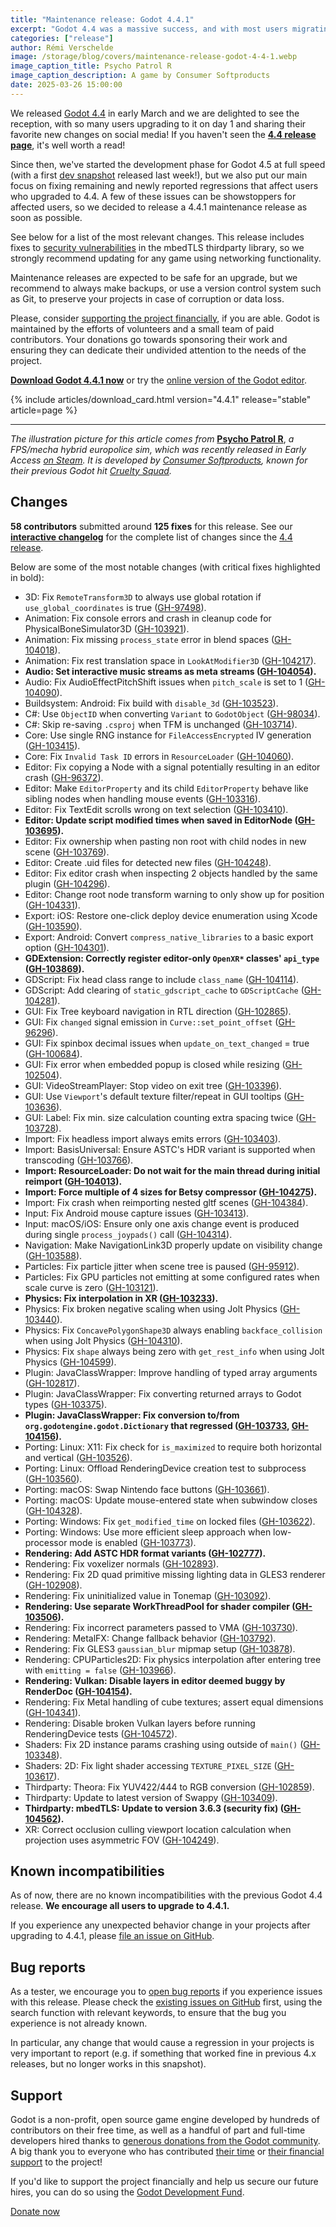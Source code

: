 ```yaml
---
title: "Maintenance release: Godot 4.4.1"
excerpt: "Godot 4.4 was a massive success, and with most users migrating to it, we discovered and fixed a number of significant bugs which warrant a first maintenance release."
categories: ["release"]
author: Rémi Verschelde
image: /storage/blog/covers/maintenance-release-godot-4-4-1.webp
image_caption_title: Psycho Patrol R
image_caption_description: A game by Consumer Softproducts
date: 2025-03-26 15:00:00
---
```


We released [Godot 4.4](/releases/4.4/) in early March and we are delighted to see the reception, with so many users upgrading to it on day 1 and sharing their favorite new changes on social media! If you haven't seen the [**4.4 release page**](/releases/4.4/), it's well worth a read!

Since then, we've started the development phase for Godot 4.5 at full speed (with a first [dev snapshot](/article/dev-snapshot-godot-4-5-dev-1/) released last week!), but we also put our main focus on fixing remaining and newly reported regressions that affect users who upgraded to 4.4. A few of these issues can be showstoppers for affected users, so we decided to release a 4.4.1 maintenance release as soon as possible.

See below for a list of the most relevant changes. This release includes fixes to [security vulnerabilities](https://github.com/Mbed-TLS/mbedtls/releases/tag/mbedtls-3.6.3) in the mbedTLS thirdparty library, so we strongly recommend updating for any game using networking functionality.

Maintenance releases are expected to be safe for an upgrade, but we recommend to always make backups, or use a version control system such as Git, to preserve your projects in case of corruption or data loss.

Please, consider [supporting the project financially](#support), if you are able. Godot is maintained by the efforts of volunteers and a small team of paid contributors. Your donations go towards sponsoring their work and ensuring they can dedicate their undivided attention to the needs of the project.

[**Download Godot 4.4.1 now**](/download/) or try the [online version of the Godot editor](https://editor.godotengine.org/4.4.1.stable/).

{% include articles/download_card.html version="4.4.1" release="stable" article=page %}

-----

*The illustration picture for this article comes from* [**Psycho Patrol R**](https://store.steampowered.com/app/1907590/Psycho_Patrol_R/?curator_clanid=41324400), *a FPS/mecha hybrid europolice sim, which was recently released in Early Access [on Steam](https://store.steampowered.com/app/1907590/Psycho_Patrol_R/?curator_clanid=41324400). It is developed by [Consumer Softproducts](https://csoftproducts.life/), known for their previous Godot hit [Cruelty Squad](https://store.steampowered.com/app/1388770/Cruelty_Squad/?curator_clanid=41324400).*

## Changes

**58 contributors** submitted around **125 fixes** for this release. See our [**interactive changelog**](https://godotengine.github.io/godot-interactive-changelog/#4.4.1) for the complete list of changes since the [4.4 release](/releases/4.4/).

Below are some of the most notable changes (with critical fixes highlighted in bold):

- 3D: Fix `RemoteTransform3D` to always use global rotation if `use_global_coordinates` is true ([GH-97498](https://github.com/godotengine/godot/pull/97498)).
- Animation: Fix console errors and crash in cleanup code for PhysicalBoneSimulator3D ([GH-103921](https://github.com/godotengine/godot/pull/103921)).
- Animation: Fix missing `process_state` error in blend spaces ([GH-104018](https://github.com/godotengine/godot/pull/104018)).
- Animation: Fix rest translation space in `LookAtModifier3D` ([GH-104217](https://github.com/godotengine/godot/pull/104217)).
- **Audio: Set interactive music streams as meta streams ([GH-104054](https://github.com/godotengine/godot/pull/104054)).**
- Audio: Fix AudioEffectPitchShift issues when `pitch_scale` is set to 1 ([GH-104090](https://github.com/godotengine/godot/pull/104090)).
- Buildsystem: Android: Fix build with `disable_3d` ([GH-103523](https://github.com/godotengine/godot/pull/103523)).
- C#: Use `ObjectID` when converting `Variant` to `GodotObject` ([GH-98034](https://github.com/godotengine/godot/pull/98034)).
- C#: Skip re-saving `.csproj` when TFM is unchanged ([GH-103714](https://github.com/godotengine/godot/pull/103714)).
- Core: Use single RNG instance for `FileAccessEncrypted` IV generation ([GH-103415](https://github.com/godotengine/godot/pull/103415)).
- Core: Fix `Invalid Task ID` errors in `ResourceLoader` ([GH-104060](https://github.com/godotengine/godot/pull/104060)).
- Editor: Fix copying a Node with a signal potentially resulting in an editor crash ([GH-96372](https://github.com/godotengine/godot/pull/96372)).
- Editor: Make `EditorProperty` and its child `EditorProperty` behave like sibling nodes when handling mouse events ([GH-103316](https://github.com/godotengine/godot/pull/103316)).
- Editor: Fix TextEdit scrolls wrong on text selection ([GH-103410](https://github.com/godotengine/godot/pull/103410)).
- **Editor: Update script modified times when saved in EditorNode ([GH-103695](https://github.com/godotengine/godot/pull/103695)).**
- Editor: Fix ownership when pasting non root with child nodes in new scene ([GH-103769](https://github.com/godotengine/godot/pull/103769)).
- Editor: Create .uid files for detected new files ([GH-104248](https://github.com/godotengine/godot/pull/104248)).
- Editor: Fix editor crash when inspecting 2 objects handled by the same plugin ([GH-104296](https://github.com/godotengine/godot/pull/104296)).
- Editor: Change root node transform warning to only show up for position ([GH-104331](https://github.com/godotengine/godot/pull/104331)).
- Export: iOS: Restore one-click deploy device enumeration using Xcode ([GH-103590](https://github.com/godotengine/godot/pull/103590)).
- Export: Android: Convert `compress_native_libraries` to a basic export option ([GH-104301](https://github.com/godotengine/godot/pull/104301)).
- **GDExtension: Correctly register editor-only `OpenXR*` classes' `api_type` ([GH-103869](https://github.com/godotengine/godot/pull/103869)).**
- GDScript: Fix head class range to include `class_name` ([GH-104114](https://github.com/godotengine/godot/pull/104114)).
- GDScript: Add clearing of `static_gdscript_cache` to `GDScriptCache` ([GH-104281](https://github.com/godotengine/godot/pull/104281)).
- GUI: Fix Tree keyboard navigation in RTL direction ([GH-102865](https://github.com/godotengine/godot/pull/102865)).
- GUI: Fix `changed` signal emission in `Curve::set_point_offset` ([GH-96296](https://github.com/godotengine/godot/pull/96296)).
- GUI: Fix spinbox decimal issues when `update_on_text_changed` = true ([GH-100684](https://github.com/godotengine/godot/pull/100684)).
- GUI: Fix error when embedded popup is closed while resizing ([GH-102504](https://github.com/godotengine/godot/pull/102504)).
- GUI: VideoStreamPlayer: Stop video on exit tree ([GH-103396](https://github.com/godotengine/godot/pull/103396)).
- GUI: Use `Viewport`'s default texture filter/repeat in GUI tooltips ([GH-103636](https://github.com/godotengine/godot/pull/103636)).
- GUI: Label: Fix min. size calculation counting extra spacing twice ([GH-103728](https://github.com/godotengine/godot/pull/103728)).
- Import: Fix headless import always emits errors ([GH-103403](https://github.com/godotengine/godot/pull/103403)).
- Import: BasisUniversal: Ensure ASTC's HDR variant is supported when transcoding ([GH-103766](https://github.com/godotengine/godot/pull/103766)).
- **Import: ResourceLoader: Do not wait for the main thread during initial reimport ([GH-104013](https://github.com/godotengine/godot/pull/104013)).**
- **Import: Force multiple of 4 sizes for Betsy compressor ([GH-104275](https://github.com/godotengine/godot/pull/104275)).**
- Import: Fix crash when reimporting nested gltf scenes ([GH-104384](https://github.com/godotengine/godot/pull/104384)).
- Input: Fix Android mouse capture issues ([GH-103413](https://github.com/godotengine/godot/pull/103413)).
- Input: macOS/iOS: Ensure only one axis change event is produced during single `process_joypads()` call ([GH-104314](https://github.com/godotengine/godot/pull/104314)).
- Navigation: Make NavigationLink3D properly update on visibility change ([GH-103588](https://github.com/godotengine/godot/pull/103588)).
- Particles: Fix particle jitter when scene tree is paused ([GH-95912](https://github.com/godotengine/godot/pull/95912)).
- Particles: Fix GPU particles not emitting at some configured rates when scale curve is zero ([GH-103121](https://github.com/godotengine/godot/pull/103121)).
- **Physics: Fix interpolation in XR ([GH-103233](https://github.com/godotengine/godot/pull/103233)).**
- Physics: Fix broken negative scaling when using Jolt Physics ([GH-103440](https://github.com/godotengine/godot/pull/103440)).
- Physics: Fix `ConcavePolygonShape3D` always enabling `backface_collision` when using Jolt Physics ([GH-104310](https://github.com/godotengine/godot/pull/104310)).
- Physics: Fix `shape` always being zero with `get_rest_info` when using Jolt Physics ([GH-104599](https://github.com/godotengine/godot/pull/104599)).
- Plugin: JavaClassWrapper: Improve handling of typed array arguments ([GH-102817](https://github.com/godotengine/godot/pull/102817)).
- Plugin: JavaClassWrapper: Fix converting returned arrays to Godot types ([GH-103375](https://github.com/godotengine/godot/pull/103375)).
- **Plugin: JavaClassWrapper: Fix conversion to/from `org.godotengine.godot.Dictionary` that regressed ([GH-103733](https://github.com/godotengine/godot/pull/103733), [GH-104156](https://github.com/godotengine/godot/pull/104156)).**
- Porting: Linux: X11: Fix check for `is_maximized` to require both horizontal and vertical ([GH-103526](https://github.com/godotengine/godot/pull/103526)).
- Porting: Linux: Offload RenderingDevice creation test to subprocess ([GH-103560](https://github.com/godotengine/godot/pull/103560)).
- Porting: macOS: Swap Nintendo face buttons ([GH-103661](https://github.com/godotengine/godot/pull/103661)).
- Porting: macOS: Update mouse-entered state when subwindow closes ([GH-104328](https://github.com/godotengine/godot/pull/104328)).
- Porting: Windows: Fix `get_modified_time` on locked files ([GH-103622](https://github.com/godotengine/godot/pull/103622)).
- Porting: Windows: Use more efficient sleep approach when low-processor mode is enabled ([GH-103773](https://github.com/godotengine/godot/pull/103773)).
- **Rendering: Add ASTC HDR format variants ([GH-102777](https://github.com/godotengine/godot/pull/102777)).**
- Rendering: Fix voxelizer normals ([GH-102893](https://github.com/godotengine/godot/pull/102893)).
- Rendering: Fix 2D quad primitive missing lighting data in GLES3 renderer ([GH-102908](https://github.com/godotengine/godot/pull/102908)).
- Rendering: Fix uninitialized value in Tonemap ([GH-103092](https://github.com/godotengine/godot/pull/103092)).
- **Rendering: Use separate WorkThreadPool for shader compiler ([GH-103506](https://github.com/godotengine/godot/pull/103506)).**
- Rendering: Fix incorrect parameters passed to VMA ([GH-103730](https://github.com/godotengine/godot/pull/103730)).
- Rendering: MetalFX: Change fallback behavior ([GH-103792](https://github.com/godotengine/godot/pull/103792)).
- Rendering: Fix GLES3 `gaussian_blur` mipmap setup ([GH-103878](https://github.com/godotengine/godot/pull/103878)).
- Rendering: CPUParticles2D: Fix physics interpolation after entering tree with `emitting = false` ([GH-103966](https://github.com/godotengine/godot/pull/103966)).
- **Rendering: Vulkan: Disable layers in editor deemed buggy by RenderDoc ([GH-104154](https://github.com/godotengine/godot/pull/104154)).**
- Rendering: Fix Metal handling of cube textures; assert equal dimensions ([GH-104341](https://github.com/godotengine/godot/pull/104341)).
- Rendering: Disable broken Vulkan layers before running RenderingDevice tests ([GH-104572](https://github.com/godotengine/godot/pull/104572)).
- Shaders: Fix 2D instance params crashing using outside of `main()` ([GH-103348](https://github.com/godotengine/godot/pull/103348)).
- Shaders: 2D: Fix light shader accessing `TEXTURE_PIXEL_SIZE` ([GH-103617](https://github.com/godotengine/godot/pull/103617)).
- Thirdparty: Theora: Fix YUV422/444 to RGB conversion ([GH-102859](https://github.com/godotengine/godot/pull/102859)).
- Thirdparty: Update to latest version of Swappy ([GH-103409](https://github.com/godotengine/godot/pull/103409)).
- **Thirdparty: mbedTLS: Update to version 3.6.3 (security fix) ([GH-104562](https://github.com/godotengine/godot/pull/104562)).**
- XR: Correct occlusion culling viewport location calculation when projection uses asymmetric FOV ([GH-104249](https://github.com/godotengine/godot/pull/104249)).

## Known incompatibilities

As of now, there are no known incompatibilities with the previous Godot 4.4 release. **We encourage all users to upgrade to 4.4.1.**

If you experience any unexpected behavior change in your projects after upgrading to 4.4.1, please [file an issue on GitHub](https://github.com/godotengine/godot/issues).

## Bug reports

As a tester, we encourage you to [open bug reports](https://github.com/godotengine/godot/issues) if you experience issues with this release. Please check the [existing issues on GitHub](https://github.com/godotengine/godot/issues) first, using the search function with relevant keywords, to ensure that the bug you experience is not already known.

In particular, any change that would cause a regression in your projects is very important to report (e.g. if something that worked fine in previous 4.x releases, but no longer works in this snapshot).

## Support

Godot is a non-profit, open source game engine developed by hundreds of contributors on their free time, as well as a handful of part and full-time developers hired thanks to [generous donations from the Godot community](https://fund.godotengine.org/). A big thank you to everyone who has contributed [their time](https://github.com/godotengine/godot/blob/master/AUTHORS.md) or [their financial support](https://github.com/godotengine/godot/blob/master/DONORS.md) to the project!

If you'd like to support the project financially and help us secure our future hires, you can do so using the [Godot Development Fund](https://fund.godotengine.org/).

<a class="btn" href="https://fund.godotengine.org/">Donate now</a>
